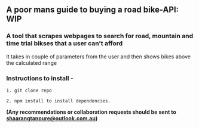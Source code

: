 ## A poor mans guide to buying a road bike-API: WIP

### A tool that scrapes webpages to search for road, mountain and time trial bikses that a user can't afford

It takes in couple of parameters from the user and then shows bikes above the calculated range

### Instructions to install - 

```
1. git clone repo 

2. npm install to install dependencies.

```
__(Any recommendations or collaboration requests should be sent to shaarangtanpure@outlook.com.au)__
